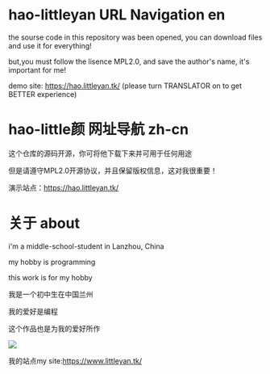 # hao-littleyan URL Navigation en

the sourse code in this repository was been opened, you can download files and use it for everything!

but,you must follow the lisence MPL2.0, and save the author's name, it's important for me!

demo site: https://hao.littleyan.tk/ (please turn TRANSLATOR on to get BETTER experience)

# hao-little颜 网址导航 zh-cn

这个仓库的源码开源，你可将他下载下来并可用于任何用途

但是请遵守MPL2.0开源协议，并且保留版权信息，这对我很重要！

演示站点：https://hao.littleyan.tk/

# 关于 about

i'm a middle-school-student in Lanzhou, China

my hobby is programming

this work is for my hobby

我是一个初中生在中国兰州

我的爱好是编程

这个作品也是为我的爱好所作

![](https://cdn.jsdelivr.net/gh/Dayanshifu/imagebed@main/img/logo.png)

我的站点my site:https://www.littleyan.tk/
